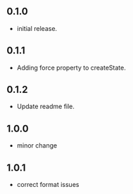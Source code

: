 ## 0.1.0
* initial release.
## 0.1.1
* Adding force property to createState.
## 0.1.2
* Update readme file.
## 1.0.0
* minor change
## 1.0.1
* correct format issues
